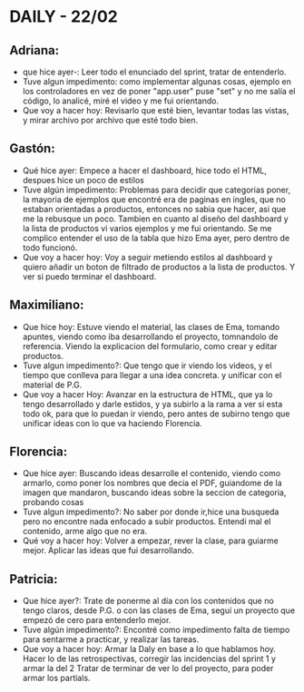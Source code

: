 
# DAILY - 22/02

## Adriana:
- que hice ayer-:
Leer todo el enunciado del sprint, tratar de entenderlo.
- Tuve algun impedimento:
como implementar algunas cosas, ejemplo en los controladores 
en vez de poner "app.user" puse "set" y no me salía el código,
lo analicé, miré el video y me fui orientando. 
- Que voy a hacer hoy:
Revisarlo que esté bien, levantar todas las vistas,
y mirar archivo por archivo que esté todo bien.

## Gastón:
- Qué hice ayer:
Empece a hacer el dashboard, hice todo el HTML, despues hice un poco de estilos
- Tuve algún impedimento:
Problemas para decidir que categorias poner, la mayoria de ejemplos que encontré
era de paginas en ingles, que no estaban orientadas a productos, entonces no sabia que hacer, asi que 
me la rebusque un poco.
Tambien en cuanto al diseño del dashboard y la lista de productos
vi varios ejemplos y me fui orientando.
Se me complico entender el uso de la tabla que hizo Ema ayer, pero dentro de todo funcionó.
- Que voy a hacer hoy:
Voy a seguir metiendo estilos al dashboard y quiero añadir un boton de filtrado de productos 
a la lista de productos.
Y ver si puedo terminar el dashboard.

## Maximiliano:
- Que hice hoy:
Estuve viendo el material, las clases de Ema, tomando apuntes, viendo como iba desarrollando
el proyecto, tomnandolo de referencia.
Viendo la explicacion del formulario, como crear y editar productos.
- Tuve algun impedimento?:
Que tengo que ir viendo los videos, y el tiempo que conlleva para llegar a una idea concreta.
y unificar con el material de P.G.
- Que voy a hacer Hoy:
Avanzar en la estructura de HTML, que ya lo tengo desarrollado y darle estidos, y ya subirlo a la rama 
a ver si esta todo ok, para que lo puedan ir viendo, pero antes de subirno tengo 
que unificar ideas con lo que va haciendo Florencia.

## Florencia:
- Que hice ayer:
Buscando ideas desarrolle el contenido, viendo como armarlo, como poner los nombres que decia el PDF, 
guiandome de la imagen que mandaron, buscando ideas sobre la seccion de categoria, probando cosas 
- Tuve algun impedimento?:
No saber por donde ir,hice una busqueda pero no encontre nada enfocado a subir productos.
Entendi mal el contenido, arme algo que no era.
- Qué voy a hacer hoy:
Volver a empezar, rever la clase, para guiarme mejor. 
Aplicar las ideas que fui desarrollando.

## Patricia:
- Que hice ayer?:
Trate de ponerme al día con los contenidos que no tengo claros, desde P.G. o con las clases de Ema, seguí un proyecto que empezó de cero para entenderlo mejor.
- Tuve algún impedimento?:
Encontré como impedimento falta de tiempo para sentarme a practicar, y realizar las tareas.
- Que voy a hacer hoy:
Armar la Daly en base a lo que hablamos hoy.
Hacer lo de las retrospectivas, corregir las incidencias del sprint 1 y armar la del 2
Tratar de terminar de ver lo del proyecto, para poder armar los partials.